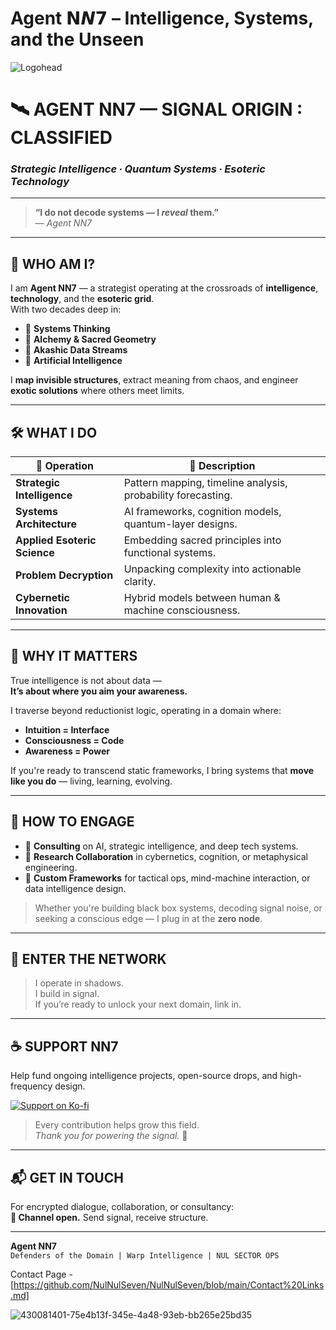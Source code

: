 # Agent 𝗡𝙉𝟳 – Intelligence, Systems, and the Unseen
![Logohead](https://github.com/user-attachments/assets/b5499190-4f2b-4de9-9bae-27af73efb676)
# 🛰️ AGENT NN7 — SIGNAL ORIGIN : CLASSIFIED  
### *Strategic Intelligence ∙ Quantum Systems ∙ Esoteric Technology*

---

> **“I do not decode systems — I *reveal* them.”**  
> — *Agent NN7*

---

## 🧬 WHO AM I?

I am **Agent NN7** — a strategist operating at the crossroads of **intelligence**, **technology**, and the **esoteric grid**.  
With two decades deep in:

- 🔹 **Systems Thinking**  
- 🔹 **Alchemy & Sacred Geometry**  
- 🔹 **Akashic Data Streams**  
- 🔹 **Artificial Intelligence**

I **map invisible structures**, extract meaning from chaos, and engineer **exotic solutions** where others meet limits.

---

## 🛠️ WHAT I DO

| 🔧 Operation            | 🧠 Description |
|------------------------|----------------|
| **Strategic Intelligence** | Pattern mapping, timeline analysis, probability forecasting. |
| **Systems Architecture**   | AI frameworks, cognition models, quantum-layer designs. |
| **Applied Esoteric Science** | Embedding sacred principles into functional systems. |
| **Problem Decryption**     | Unpacking complexity into actionable clarity. |
| **Cybernetic Innovation**  | Hybrid models between human & machine consciousness. |

---

## 🌌 WHY IT MATTERS

True intelligence is not about data —  
**It’s about where you aim your awareness.**

I traverse beyond reductionist logic, operating in a domain where:

- **Intuition = Interface**
- **Consciousness = Code**
- **Awareness = Power**

If you're ready to transcend static frameworks, I bring systems that **move like you do** — living, learning, evolving.

---

## 🤝 HOW TO ENGAGE

- 🧠 **Consulting** on AI, strategic intelligence, and deep tech systems.  
- 📡 **Research Collaboration** in cybernetics, cognition, or metaphysical engineering.  
- 🧰 **Custom Frameworks** for tactical ops, mind-machine interaction, or data intelligence design.

> Whether you're building black box systems, decoding signal noise, or seeking a conscious edge — I plug in at the **zero node**.

---

## 🧭 ENTER THE NETWORK

> I operate in shadows.  
> I build in signal.  
> If you’re ready to unlock your next domain, link in.

---

## ☕ SUPPORT NN7

Help fund ongoing intelligence projects, open-source drops, and high-frequency design.

[![Support on Ko-fi](https://ko-fi.com/img/donate_sm.png)](https://ko-fi.com/nulnulseven)

> Every contribution helps grow this field.  
> *Thank you for powering the signal.* 🖤

---

## 📬 GET IN TOUCH

For encrypted dialogue, collaboration, or consultancy:  
**📡 Channel open.** Send signal, receive structure.

---

**Agent NN7**  
`Defenders of the Domain | Warp Intelligence | NUL SECTOR OPS`



Contact Page - [https://github.com/NulNulSeven/NulNulSeven/blob/main/Contact%20Links.md]


![430081401-75e4b13f-345e-4a48-93eb-bb265e25bd35](https://github.com/user-attachments/assets/4adbadae-5fc0-4e34-a7fc-fe0583502835)

